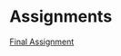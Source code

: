 # Assignments
[Final Assignment](https://mayankjay.github.io/Assignments/FinalAssignment(AEA1).html)
